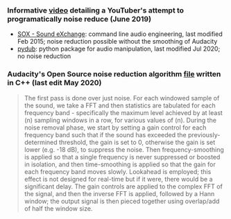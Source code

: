 ### Informative [video](https://youtu.be/f9P7SeUlzQg) detailing a YouTuber's attempt to programatically noise reduce (June 2019)

- [SOX - Sound eXchange](http://sox.sourceforge.net/): command line audio engineering, last modified Feb 2015; noise reduction possible without the smoothing of Audacity
- [pydub](https://github.com/jiaaro/pydub): python package for audio manipulation, last modified Jul 2020; no noise reduction

### Audacity's Open Source noise reduction algorithm [file](https://github.com/audacity/audacity/blob/master/src/effects/NoiseRemoval.cpp) written in C++ (last edit May 2020)

> The first pass is done over just noise. For each windowed sample of the sound, we take a FFT and then statistics are tabulated for each frequency band - specifically the maximum level achieved by at least (n) sampling windows in a row, for various values of (n). 
> During the noise removal phase, we start by setting a gain control for each frequency band such that if the sound has exceeded the previously-determined threshold, the gain is set to 0, otherwise the gain is set lower (e.g. -18 dB), to suppress the noise. Then frequency-smoothing is applied so that a single frequency is never suppressed or boosted in isolation, and then time-smoothing is applied so that the gain for each frequency band moves slowly. Lookahead is employed; this effect is not designed for real-time but if it were, there would be a significant delay. 
> The gain controls are applied to the complex FFT of the signal, and then the inverse FFT is applied, followed by a Hann window; the output signal is then pieced together using overlap/add of half the window size.

